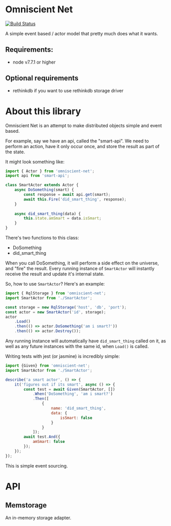 # Omniscient Net

[![Build Status](https://travis-ci.org/withinboredom/omniscient-net.svg?branch=master)](https://travis-ci.org/withinboredom/omniscient-net)

A simple event based / actor model that pretty
much does what it wants.

## Requirements:
- node v7.7.1 or higher

## Optional requirements
- rethinkdb if you want to use rethinkdb storage driver

# About this library

Omniscient Net is an attempt to make distributed
 objects simple and event based.

For example, say we have an api, called the 
 "smart-api". We need to perform an action, have
 it only occur once, and store the result as
 part of the state.
 
It might look something like:

``` js
import { Actor } from 'omniscient-net';
import api from 'smart-api';

class SmartActor extends Actor {
    async DoSomething(smart) {
        const response = await api.get(smart);
        await this.Fire('did_smart_thing', response);
    }
    
    async did_smart_thing(data) {
        this.state.amSmart = data.isSmart;
    }
}
```

There's two functions to this class:
- DoSomething
- did_smart_thing

When you call DoSomething, it will perform a
side effect on the universe, and "fire" the
result. Every running instance of `SmartActor`
will instantly receive the result and update
it's internal state.

So, how to use `SmartActor`? Here's an example:

```js
import { RqlStorage } from 'omniscient-net';
import SmartActor from './SmartActor';

const storage = new RqlStorage('host', 'db', 'port');
const actor = new SmartActor('id', storage);
actor
    .Load()
    .then(() => actor.DoSomething('am i smart?'))
    .then(() => actor.Destroy());
```

Any running instance will automatically have
`did_smart_thing` called on it, as well as any
future instances with the same id, when `Load()`
is called.

Writing tests with jest (or jasmine) is incredibly simple:

```js
import {Given} from 'omniscient-net';
import SmartActor from './SmartActor';

describe('a smart actor', () => {
	it('figures out if its smart', async () => {
		const test = await Given(SmartActor, [])
		    .When('DoSomething', 'am i smart?')
		    .Then([
		    	{
		    		name: 'did_smart_thing',
		    		data: {
		    			isSmart: false
		    		}
		    	}
		    ]);
		await test.And({
			amSmart: false
		});
	});
});
```

This is simple event sourcing.

# API

## Memstorage

An in-memory storage adapter.

